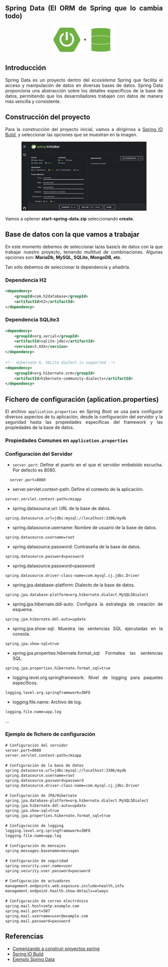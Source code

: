 <div align="justify">

## Spring Data (El ORM de Spring que lo cambia todo)

<div align="center">
    <img src="img/spring-boot-spring-data-jpa.png" width="200px">
</div>

## Introducción

Spring Data es un proyecto dentro del _ecosistema_ Spring que facilita el acceso y manipulación de datos en diversas bases de datos. Spring Data proporciona una abstracción sobre los detalles específicos de la base de datos, permitiendo que los desarrolladores trabajen con datos de manera más sencilla y consistente.

## Construcción del proyecto

Para la construcción del proyecto inicial, vamos a dirigirnos a [Spring IO Build](https://start.spring.io/), y seleccionar las opciones que se muestran en la imagen.

<div align="center">
    <img src="img/spring-io-war.png" width="400px">
</div>

Vamos a optener __start-spring-data.zip__ seleccionando __create__.

## Base de datos con la que vamos a trabajar

En este momento debemos de seleccionar la/as base/s de datos con la que trabajar nuestro proyecto, teniendo multitud de combinaciones.
Algunas opciones son: __MariaDb, MySQL, SQLite, MongoDB, etc__.

Tan sólo debemos de seleccionar la dependencia y añadirla.

### Dependencia H2

```xml
<dependency>
    <groupId>com.h2database</groupId>
    <artifactId>h2</artifactId>
</dependency>
```

### Dependencia SQLite3

```xml
<dependency>
    <groupId>org.xerial</groupId>
    <artifactId>sqlite-jdbc</artifactId>
    <version>3.XXX</version>
</dependency>

<!-- Hibernate 6, SQLite dialect is supported -->
<dependency>
    <groupId>org.hibernate.orm</groupId>
    <artifactId>hibernate-community-dialects</artifactId>
</dependency>
```

## Fichero de configuración (aplication.properties)

El archivo `application.properties` en Spring Boot se usa para configurar diversos aspectos de tu aplicación, desde la configuración del servidor y la seguridad hasta las propiedades específicas del framework y las propiedades de la base de datos.

### Propiedades Comunes en `application.properties`

### Configuración del Servidor

- `server.port`: Define el puerto en el que el servidor embebido escucha. Por defecto es 8080.

```properties
  server.port=8080
```

- server.servlet.context-path: Define el contexto de la aplicación.

```properties
server.servlet.context-path=/miapp
```

- spring.datasource.url: URL de la base de datos.

```properties
spring.datasource.url=jdbc:mysql://localhost:3306/mydb
```

- spring.datasource.username: Nombre de usuario de la base de datos.

```properties
spring.datasource.username=root
```

- spring.datasource.password: Contraseña de la base de datos.

```properties
spring.datasource.password=password
```

- spring.datasource.password=password

```properties
spring.datasource.driver-class-name=com.mysql.cj.jdbc.Driver
```

- spring.jpa.database-platform: Dialecto de la base de datos.

```properties
spring.jpa.database-platform=org.hibernate.dialect.MySQL5Dialect
```

- spring.jpa.hibernate.ddl-auto: Configura la estrategia de creación de esquema.

```properties
spring.jpa.hibernate.ddl-auto=update
```

- spring.jpa.show-sql: Muestra las sentencias SQL ejecutadas en la consola.

```properties
spring.jpa.show-sql=true
```

- spring.jpa.properties.hibernate.format_sql: Formatea las sentencias SQL.

```properties
spring.jpa.properties.hibernate.format_sql=true
```

- logging.level.org.springframework: Nivel de logging para paquetes específicos.


```properties
logging.level.org.springframework=INFO
```

- logging.file.name: Archivo de log.

```properties
logging.file.name=app.log
```

...

### Ejemplo de fichero de configuración

```code
# Configuración del servidor
server.port=8080
server.servlet.context-path=/miapp

# Configuración de la base de datos
spring.datasource.url=jdbc:mysql://localhost:3306/mydb
spring.datasource.username=root
spring.datasource.password=password
spring.datasource.driver-class-name=com.mysql.cj.jdbc.Driver

# Configuración de JPA/Hibernate
spring.jpa.database-platform=org.hibernate.dialect.MySQL5Dialect
spring.jpa.hibernate.ddl-auto=update
spring.jpa.show-sql=true
spring.jpa.properties.hibernate.format_sql=true

# Configuración de logging
logging.level.org.springframework=INFO
logging.file.name=app.log

# Configuración de mensajes
spring.messages.basename=messages

# Configuración de seguridad
spring.security.user.name=user
spring.security.user.password=password

# Configuración de actuadores
management.endpoints.web.exposure.include=health,info
management.endpoint.health.show-details=always

# Configuración de correo electrónico
spring.mail.host=smtp.example.com
spring.mail.port=587
spring.mail.username=user@example.com
spring.mail.password=password
```

## Referencias

- [Comenzando a construir proyectos spring](https://spring.io/guides/gs/accessing-data-jpa)
- [Spring IO Build](https://start.spring.io/)
- [Ejemplo Spring Data](https://mkyong.com/spring-boot/spring-boot-spring-data-jpa/)


</div>